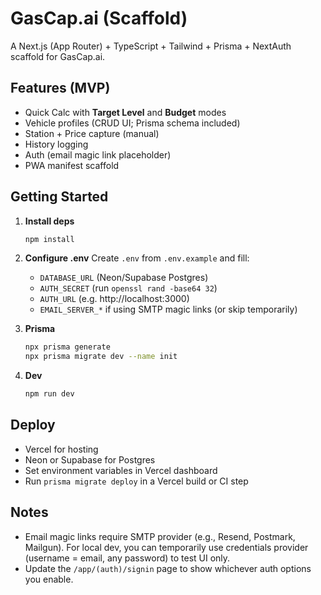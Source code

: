 # GasCap.ai (Scaffold)

A Next.js (App Router) + TypeScript + Tailwind + Prisma + NextAuth scaffold for GasCap.ai.

## Features (MVP)
- Quick Calc with **Target Level** and **Budget** modes
- Vehicle profiles (CRUD UI; Prisma schema included)
- Station + Price capture (manual)
- History logging
- Auth (email magic link placeholder)
- PWA manifest scaffold

## Getting Started
1. **Install deps**
   ```bash
   npm install
   ```

2. **Configure .env**
   Create `.env` from `.env.example` and fill:
   - `DATABASE_URL` (Neon/Supabase Postgres)
   - `AUTH_SECRET` (run `openssl rand -base64 32`)
   - `AUTH_URL` (e.g. http://localhost:3000)
   - `EMAIL_SERVER_*` if using SMTP magic links (or skip temporarily)

3. **Prisma**
   ```bash
   npx prisma generate
   npx prisma migrate dev --name init
   ```

4. **Dev**
   ```bash
   npm run dev
   ```

## Deploy
- Vercel for hosting
- Neon or Supabase for Postgres
- Set environment variables in Vercel dashboard
- Run `prisma migrate deploy` in a Vercel build or CI step

## Notes
- Email magic links require SMTP provider (e.g., Resend, Postmark, Mailgun). For local dev, you can temporarily use credentials provider (username = email, any password) to test UI only.
- Update the `/app/(auth)/signin` page to show whichever auth options you enable.
